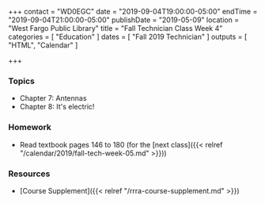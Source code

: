 +++
contact = "WD0EGC"
date = "2019-09-04T19:00:00-05:00"
endTime = "2019-09-04T21:00:00-05:00"
publishDate = "2019-05-09"
location = "West Fargo Public Library"
title = "Fall Technician Class Week 4"
categories = [ "Education" ]
dates = [ "Fall 2019 Technician" ]
outputs = [ "HTML", "Calendar" ]

+++
### Topics

* Chapter 7: Antennas
* Chapter 8: It's electric!

### Homework

* Read textbook pages 146 to 180 (for the [next class]({{< relref "/calendar/2019/fall-tech-week-05.md" >}}))

### Resources

* [Course Supplement]({{< relref "/rrra-course-supplement.md" >}})
<!--* [Syllabus](/s/2xabO1oD5mbpVRh)-->
